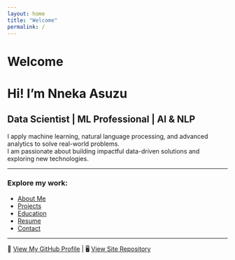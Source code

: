 ```yaml
---
layout: home
title: "Welcome"
permalink: /
---
```


# Welcome

# Hi! I’m **Nneka Asuzu**
## Data Scientist | ML Professional | AI & NLP

I apply machine learning, natural language processing, and advanced analytics to solve real-world problems.  
I am passionate about building impactful data-driven solutions and exploring new technologies.

---

### Explore my work:
- [About Me](/about/)
- [Projects](/projects/)
- [Education](/education/)
- [Resume](/resume/)
- [Contact](/contact/)

---

🔗 [View My GitHub Profile](https://github.com/NnekaAsuzu) | 🖥️ [View Site Repository](https://github.com/NnekaAsuzu/nnekaasuzu.github.io)
